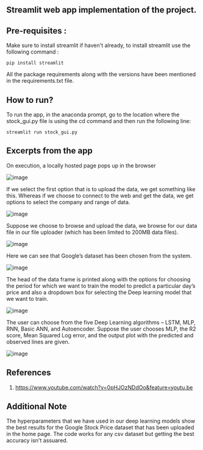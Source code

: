 ## Streamlit web app implementation of the project. 

## Pre-requisites :

Make sure to install streamlit if haven't already, to install streamlit use the following command :

```
pip install streamlit
```
All the package requirements along with the versions have been mentioned in the requirements.txt file. 

## How to run?

To run the app, in the anaconda prompt, go to the location where the stock_gui.py file is using the cd command and then run the following line:

```
streamlit run stock_gui.py
```

## Excerpts from the app

On execution, a locally hosted page pops up in the browser

![image](https://user-images.githubusercontent.com/59824729/120770616-f4754300-c53b-11eb-98ac-ac9de4f3fd91.png)

If we select the first option that is to upload the data, we get something like this. Whereas if we choose to connect to the web and get the data, we get options to select the company and range of data. 

![image](https://user-images.githubusercontent.com/59824729/120770695-0c4cc700-c53c-11eb-9495-e82ba5243b11.png)

Suppose we choose to browse and upload the data, we browse for our data file in our file uploader (which has been limited to 200MB data files). 

![image](https://user-images.githubusercontent.com/59824729/120770723-153d9880-c53c-11eb-86ab-f32abfd76fdb.png)

Here we can see that Google’s dataset has been chosen from the system.

![image](https://user-images.githubusercontent.com/59824729/120770786-225a8780-c53c-11eb-8c67-ad55977a38c2.png)

The head of the data frame is printed along with the options for choosing the period for which we want to train the model to predict a particular day’s price and also a dropdown box for selecting the Deep learning model that we want to train.

![image](https://user-images.githubusercontent.com/59824729/120770817-2d151c80-c53c-11eb-8173-abdb322fd4ad.png)

The user can choose from the five Deep Learning algorithms – LSTM, MLP, RNN, Basic ANN, and Autoencoder. Suppose the user chooses MLP, the R2 score, Mean Squared Log error, and the output plot with the predicted and observed lines are given. 

![image](https://user-images.githubusercontent.com/59824729/120770845-369e8480-c53c-11eb-83e7-f30d1c40cfbe.png)

## References

1. https://www.youtube.com/watch?v=0pHJOzNDdOo&feature=youtu.be

## Additional Note

The hyperparameters that we have used in our deep learning models show the best results for the Google Stock Price dataset that has been uploaded in the home page. The code works for any csv dataset but getting the best accuracy isn't assuared. 
